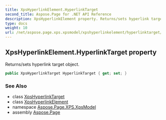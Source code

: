 ```yaml
---
title: XpsHyperlinkElement.HyperlinkTarget
second_title: Aspose.Page for .NET API Reference
description: XpsHyperlinkElement property. Returns/sets hyperlink target object
type: docs
weight: 10
url: /net/aspose.page.xps.xpsmodel/xpshyperlinkelement/hyperlinktarget/
---
```

## XpsHyperlinkElement.HyperlinkTarget property

Returns/sets hyperlink target object.

```csharp
public XpsHyperlinkTarget HyperlinkTarget { get; set; }
```

### See Also

* class [XpsHyperlinkTarget](../../xpshyperlinktarget/)
* class [XpsHyperlinkElement](../)
* namespace [Aspose.Page.XPS.XpsModel](../../xpshyperlinkelement/)
* assembly [Aspose.Page](../../../)


